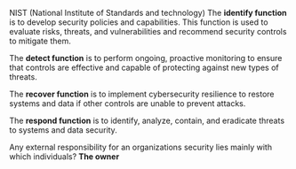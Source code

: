 NIST (National Institute of Standards and technology)
The **identify function** is to develop security policies and capabilities. This function is used to evaluate risks, threats, and vulnerabilities and recommend security controls to mitigate them.

The **detect function** is to perform ongoing, proactive monitoring to ensure that controls are effective and capable of protecting against new types of threats.

The **recover function** is to implement cybersecurity resilience to restore systems and data if other controls are unable to prevent attacks.

The **respond function** is to identify, analyze, contain, and eradicate threats to systems and data security.

Any external responsibility for an organizations security lies mainly  with which individuals?
**The owner**
